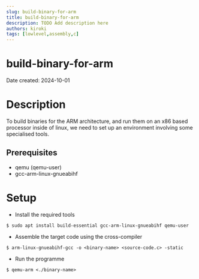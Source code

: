 ```yaml
---
slug: build-binary-for-arm
title: build-binary-for-arm
description: TODO Add description here
authors: kiroki
tags: [lowlevel,assembly,c]
---
```


# build-binary-for-arm

Date created: 2024-10-01

# Description

To build binaries for the ARM architecture, and run them on an x86 based
processor inside of linux, we need to set up an environment involving some
specialised tools.

## Prerequisites

- qemu (qemu-user)
- gcc-arm-linux-gnueabihf

# Setup

- Install the required tools

```shell-session
$ sudo apt install build-essential gcc-arm-linux-gnueabihf qemu-user
```

- Assemble the target code using the cross-compiler

```shell-session
$ arm-linux-gnueabihf-gcc -o <binary-name> <source-code.c> -static
```


- Run the programme

```shell-session
$ qemu-arm <./binary-name>
```
